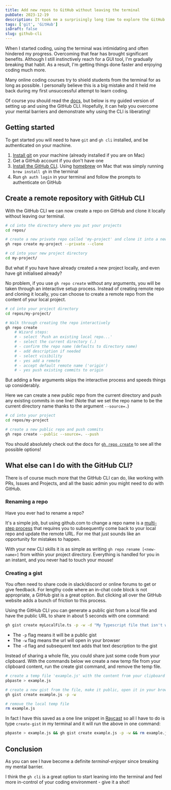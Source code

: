 ```yaml
---
title: Add new repos to GitHub without leaving the terminal
pubDate: 2023-12-19
description: It took me a surprisingly long time to explore the GitHub CLI.
tags: ['git', 'GitHub']
isDraft: false
slug: github-cli
---
```


When I started coding, using the terminal was intimidating and often hindered my progress. Overcoming that fear has brought significant benefits. Although I still instinctively reach for a GUI tool, I'm gradually breaking that habit. As a result, I'm getting things done faster and enjoying coding much more.

Many online coding courses try to shield students from the terminal for as long as possible. I personally believe this is a big mistake and it held me back during my first unsuccessful attempt to learn coding.

Of course you should read the [docs](https://cli.github.com/manual/), but below is my guided version of setting up and using the GitHub CLI. Hopefully, it can help you overcome your mental barriers and demonstrate why using the CLI is liberating!

## Getting started

To get started you will need to have `git` and `gh cli` installed, and be authenticated on your machine.

1. [Install git](https://github.com/git-guides/install-git) on your machine (already installed if you are on Mac)
1. Get a GitHub account if you don't have one
1. [Install the GitHub CLI](https://github.com/cli/cli?tab=readme-ov-file#installation). Using [homebrew](https://brew.sh/) on Mac that was simply running `brew install gh` in the terminal
1. Run `gh auth login` in your terminal and follow the prompts to authenticate on GitHub

## Create a remote repository with GitHub CLI

With the GitHub CLI we can now create a repo on GitHub and clone it locally without leaving our terminal.

```bash
# cd into the directory where you put your projects
cd repos/

# create a new private repo called 'my-project' and clone it into a new dir
gh repo create my-project --private --clone

# cd into your new project directory
cd my-project/
```

But what if you have have already created a new project locally, and even have git initialised already?

No problem, if you use `gh repo create` without any arguments, you will be taken through an interactive setup process. Instead of creating remote repo and cloning it locally, you can choose to create a remote repo from the content of your local project.

```bash
# cd into your project directory
cd repos/my-project/

# Walk through creating the repo interactively
gh repo create
	# Wizard steps:
	# - select 'Push an existing local repo...'
	# - select the current directory (.)
	# - confirm the repo name (defaults to directory name)
	# - add description if needed
	# - select visibility
	# - yes add a remote
	# - accept default remote name ('origin')
	# - yes push existing commits to origin

```

But adding a few arguments skips the interactive process and speeds things up considerably.

Here we can create a new public repo from the current directory and push any existing commits in one line! (Note that we set the repo name to be the current directory name thanks to the argument `--source=.`)

```bash
# cd into your project
cd repos/my-project

# create a new public repo and push commits
gh repo create --public --source=. --push
```

You should absolutely check out the docs for [`gh repo create`](https://cli.github.com/manual/gh_repo_create) to see all the possible options!

## What else can I do with the GitHub CLI?

There is of course much more that the GitHub CLI can do, like working with PRs, Issues and Projects, and all the basic admin you might need to do with GitHub.

### Renaming a repo

Have you ever had to rename a repo?

It's a simple job, but using github.com to change a repo name is a [multi-step process](https://docs.github.com/en/repositories/creating-and-managing-repositories/renaming-a-repository) that requires you to subsequently come back to your local repo and update the remote URL. For me that just sounds like an opportunity for mistakes to happen.

With your new CLI skills it is as simple as writing `gh repo rename [<new-name>]` from within your project directory. Everything is handled for you in an instant, and you never had to touch your mouse!

### Creating a gist

You often need to share code in slack/discord or online forums to get or give feedback. For lengthy code where an in-chat code block is not appropriate, a GitHub gist is a great option. But clicking all over the GitHub website adds a bunch of friction to this process.

Using the GitHub CLI you can generate a public gist from a local file and have the public URL to share in about 5 seconds with one command:

```bash
gh gist create myLocalFile.ts -p -w -d "My Typescript file that isn't working"
```

- The `-p` flag means it will be a public gist
- The `-w` flag means the url will open in your browser
- The `-d` flag and subsequent text adds that text description to the gist

Instead of sharing a whole file, you could share just some code from your clipboard. With the commands below we create a new temp file from your clipboard content, run the create gist command, and remove the temp file.

```bash
# create a temp file 'example.js' with the content from your clipboard
pbpaste > example.js

# create a new gist from the file, make it public, open it in your browser
gh gist create example.js -p -w

# remove the local temp file
rm example.js
```

In fact I have this saved as a one line snippet in [Raycast](https://www.raycast.com/) so all I have to do is type `create-gist` in my terminal and it will run the above in one command:

```bash
pbpaste > example.js && gh gist create example.js -p -w && rm example.js
```

## Conclusion

As you can see I have become a definite _terminal-enjoyer_ since breaking my mental barrier.

I think the `gh cli` is a great option to start leaning into the terminal and feel more in-control of your coding environment - give it a shot!

